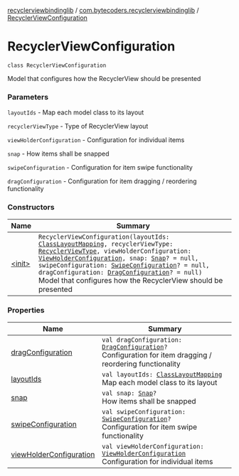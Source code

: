 [recyclerviewbindinglib](../../index.md) / [com.bytecoders.recyclerviewbindinglib](../index.md) / [RecyclerViewConfiguration](./index.md)

# RecyclerViewConfiguration

`class RecyclerViewConfiguration`

Model that configures how the RecyclerView should be presented

### Parameters

`layoutIds` - Map each model class to its layout

`recyclerViewType` - Type of RecyclerView layout

`viewHolderConfiguration` - Configuration for individual items

`snap` - How items shall be snapped

`swipeConfiguration` - Configuration for item swipe functionality

`dragConfiguration` - Configuration for item dragging / reordering functionality

### Constructors

| Name | Summary |
|---|---|
| [&lt;init&gt;](-init-.md) | `RecyclerViewConfiguration(layoutIds: `[`ClassLayoutMapping`](../-class-layout-mapping.md)`, recyclerViewType: `[`RecyclerViewType`](../-recycler-view-type.md)`, viewHolderConfiguration: `[`ViewHolderConfiguration`](../../com.bytecoders.recyclerviewbindinglib.viewholder/-view-holder-configuration.md)`, snap: `[`Snap`](../-snap/index.md)`? = null, swipeConfiguration: `[`SwipeConfiguration`](../../com.bytecoders.recyclerviewbindinglib.touchhelper/-swipe-configuration/index.md)`? = null, dragConfiguration: `[`DragConfiguration`](../../com.bytecoders.recyclerviewbindinglib.touchhelper/-drag-configuration/index.md)`? = null)`<br>Model that configures how the RecyclerView should be presented |

### Properties

| Name | Summary |
|---|---|
| [dragConfiguration](drag-configuration.md) | `val dragConfiguration: `[`DragConfiguration`](../../com.bytecoders.recyclerviewbindinglib.touchhelper/-drag-configuration/index.md)`?`<br>Configuration for item dragging / reordering functionality |
| [layoutIds](layout-ids.md) | `val layoutIds: `[`ClassLayoutMapping`](../-class-layout-mapping.md)<br>Map each model class to its layout |
| [snap](snap.md) | `val snap: `[`Snap`](../-snap/index.md)`?`<br>How items shall be snapped |
| [swipeConfiguration](swipe-configuration.md) | `val swipeConfiguration: `[`SwipeConfiguration`](../../com.bytecoders.recyclerviewbindinglib.touchhelper/-swipe-configuration/index.md)`?`<br>Configuration for item swipe functionality |
| [viewHolderConfiguration](view-holder-configuration.md) | `val viewHolderConfiguration: `[`ViewHolderConfiguration`](../../com.bytecoders.recyclerviewbindinglib.viewholder/-view-holder-configuration.md)<br>Configuration for individual items |
